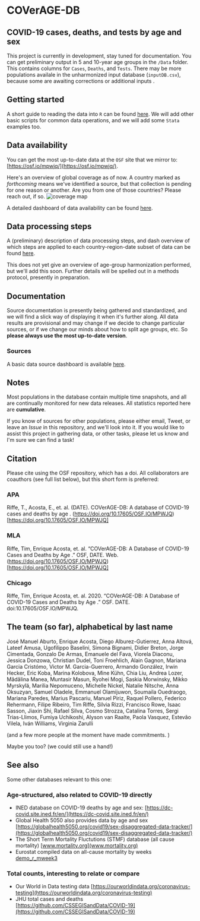 # COVerAGE-DB 

## COVID-19 cases, deaths, and tests by age and sex

This project is currently in development, stay tuned for documentation. You can get preliminary output in 5 and 10-year age groups in the `/Data` folder. This contains columns for `Cases`, `Deaths`, and `Tests`. There may be more populations availale in the unharmonized input database (`inputDB.csv`), because some are awaiting corrections or additional inputs .

## Getting started

A short guide to reading the data into `R` can be found [here](https://timriffe.github.io/covid_age/GettingStarted.html). We will add other basic scripts for common data operations, and we will add some `Stata` examples too.

## Data availability
You can get the most up-to-date data at the `OSF` site that we mirror to: [https://osf.io/mpwjq/](https://osf.io/mpwjq/). 

Here's an overview of global coverage as of now. A country marked as *forthcoming* means we've identified a source, but that collection is pending for one reason or another. Are you from one of those countries? Please reach out, if so.
![coverage map](https://raw.githubusercontent.com/timriffe/covid_age/master/assets/coveragemap.svg)

A detailed dashboard of data availability can be found [here](https://timriffe.github.io/covid_age/DataAvail.html).

## Data processing steps

A (preliminary) description of data processing steps, and dash overview of which steps are applied to each country-region-date subset of data can be found [here](https://timriffe.github.io/covid_age/DataSteps.html).

This does not yet give an overview of age-group harmonization performed, but we'll add this soon. Further details will be spelled out in a methods protocol, presently in preparation.

## Documentation
Source documentation is presently being gathered and standardized, and we will find a slick way of displaying it when it's further along. All data results are provisional and may change if we decide to change particular sources, or if we change our minds about how to split age groups, etc. So **please always use the most up-to-date version**.

### Sources
A basic data source dashboard is available  [here](https://timriffe.github.io/covid_age/DataSources.html).

## Notes
Most populations in the database contain multiple time snapshots, and all are continually monitored for new data releases.  All statistics reported here are **cumulative**. 

If you know of sources for other populations, please either email, Tweet, or leave an *Issue* in this repository, and we'll look into it. If you would like to assist this project in gathering data, or other tasks, please let us know and I'm sure we can find a task!

## Citation

Please cite using the OSF repository, which has a doi. All collaborators are coauthors (see full list below), but this short form is preferred:

### APA
Riffe, T., Acosta, E., et. al. (DATE). COVerAGE-DB: A database of COVID-19 cases and deaths by age . (https://doi.org/10.17605/OSF.IO/MPWJQ)[https://doi.org/10.17605/OSF.IO/MPWJQ]

### MLA
Riffe, Tim, Enrique Acosta, et. al. “COVerAGE-DB: A Database of COVID-19 Cases and Deaths by Age .” OSF, DATE. Web.(https://doi.org/10.17605/OSF.IO/MPWJQ)[https://doi.org/10.17605/OSF.IO/MPWJQ]

### Chicago
Riffe, Tim, Enrique Acosta, et. al. 2020. “COVerAGE-DB: A Database of COVID-19 Cases and Deaths by Age .” OSF. DATE. doi:10.17605/OSF.IO/MPWJQ.

## The team (so far), alphabetical by last name
José Manuel Aburto, Enrique Acosta, Diego Alburez-Gutierrez, Anna Altová, Lateef Amusa, Ugofilippo Baselini, Simona Bignami, Didier Breton, Jorge Cimentada, Gonzalo De Armas, Emanuele del Fava, Viorela Diaconu, Jessica Donzowa, Christian Dudel, Toni Froehlich, Alain Gagnon, Mariana Garcia Cristómo, Victor M. Garcia-Guerrero, Armando González, Irwin Hecker, Eric Koba, Marina Kolobova, Mine Kühn, Chia Liu, Andrea Lozer, Mădălina Manea, Muntasir Masun, Ryohei Mogi, Saskia Morwinsky, Mikko Myrskylä, Marilia Nepomuceno, Michelle Nickel, Natalie Nitsche, Anna Oksuzyan, Samuel Oladele, Emmanuel Olamijuwon, Soumaila Ouedraogo, Mariana Paredes, Marius Pascariu, Manuel Piriz, Raquel Pollero, Federico Rehermann, Filipe Ribeiro, Tim Riffe, Silvia Rizzi, Francisco Rowe, Isaac Sasson, Jiaxin Shi, Rafael Silva, Cosmo Strozza, Catalina Torres, Sergi Trias-Llimos, Fumiya Uchikoshi, Alyson van Raalte, Paola Vasquez, Estevão Vilela, Iván Williams, Virginia Zarulli

(and a few more people at the moment have made commitments. )

Maybe you too? (we could still use a hand!)

## See also
Some other databases relevant to this one:

### Age-structured, also related to COVID-19 directly

- INED database on COVID-19 deaths by age and sex: [https://dc-covid.site.ined.fr/en/](https://dc-covid.site.ined.fr/en/)
- Global Health 5050 also provides data by age and sex [https://globalhealth5050.org/covid19/sex-disaggregated-data-tracker/](https://globalhealth5050.org/covid19/sex-disaggregated-data-tracker/)
- The Short Term Mortality Fluctutions (STMF) database (all cause mortality) [www.mortality.org](www.mortality.org)
- Eurostat compiled data on all-cause mortality by weeks [demo_r_mweek3](https://appsso.eurostat.ec.europa.eu/nui/show.do?dataset=demo_r_mweek3&lang=en)

### Total counts, interesting to relate or compare

- Our World in Data testing data [https://ourworldindata.org/coronavirus-testing](https://ourworldindata.org/coronavirus-testing)
- JHU total cases and deaths [https://github.com/CSSEGISandData/COVID-19](https://github.com/CSSEGISandData/COVID-19)
  





